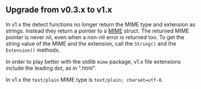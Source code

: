 ## Upgrade from v0.3.x to v1.x
In v1.x the detect functions no longer return the MIME type and extension as
strings. Instead they return a pointer to a
[MIME](https://godoc.org/github.com/fahadsiddiqui/mimetype#MIME) struct.
The returned MIME pointer is never nil, even when a non-nil error is returned too.
To get the string value of the MIME and the extension, call the
`String()` and the `Extension()` methods.

In order to play better with the stdlib `mime` package, v1.x file extensions
include the leading dot, as in ".html".

In v1.x the `text/plain` MIME type is `text/plain; charset=utf-8`.
